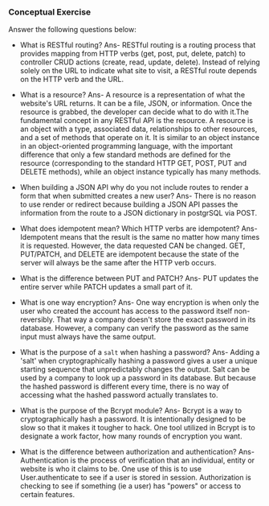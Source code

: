 ### Conceptual Exercise

Answer the following questions below:

- What is RESTful routing?
   Ans-  RESTful routing is a routing process that provides mapping from HTTP verbs (get, post, put, delete, patch) to controller CRUD actions (create, read, update, delete). Instead of relying solely on the URL to indicate what site to visit, a RESTful route depends on the HTTP verb and the URL. 

- What is a resource?
   Ans- A resource is a representation of what the website's URL returns. It can be a file, JSON, or information. Once the resource is grabbed, the developer can decide what to do with it.The fundamental concept in any RESTful API is the resource. A resource is an object with a type, associated data, relationships to other resources, and a set of methods that operate on it. It is similar to an object instance in an object-oriented programming language, with the important difference that only a few standard methods are defined for the resource (corresponding to the standard HTTP GET, POST, PUT and DELETE methods), while an object instance typically has many methods.

- When building a JSON API why do you not include routes to render a form that when submitted creates a new user?
    Ans- There is no reason to use render or redirect because building a JSON API passes the information from the route to a JSON dictionary in postgrSQL via POST.

- What does idempotent mean? Which HTTP verbs are idempotent?
    Ans- Idempotent means that the result is the same no matter how many times it is requested. However, the data requested CAN be changed. GET, PUT/PATCH, and DELETE are idempotent because the state of the server will always be the same after the HTTP verb occurs.

- What is the difference between PUT and PATCH?
    Ans- PUT updates the entire server while PATCH updates a small part of it.

- What is one way encryption?
    Ans- One way encryption is when only the user who created the account has access to the password itself non-reversibly. That way a company doesn't store the exact password in its database. However, a company can verify the password as the same input must always have the same output.

- What is the purpose of a `salt` when hashing a password?
    Ans- Adding a 'salt' when cryptographically hashing a password gives a user a unique starting sequence that unpredictably changes the output. Salt can be used by a company to look up a password in its database. But because the hashed password is different every time, there is no way of accessing what the hashed password actually translates to.

- What is the purpose of the Bcrypt module?
    Ans- Bcrypt is a way to cryptographically hash a password. It is intentionally designed to be slow so that it makes it tougher to hack. One tool utilized in Bcrypt is to designate a work factor, how many rounds of encryption you want.

- What is the difference between authorization and authentication?
    Ans- Authentication is the process of verification that an individual, entity or website is who it claims to be. One use of this is to use User.authenticate to see if a user is stored in session. Authorization is checking to see if something (ie a user) has "powers" or access to certain features.
